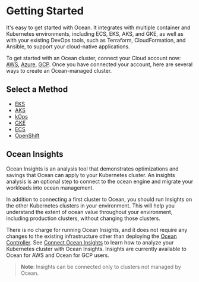 # Getting Started

It's easy to get started with Ocean. It integrates with multiple container and Kubernetes environments, including ECS, EKS, AKS, and GKE, as well as with your existing DevOps tools, such as Terraform, CloudFormation, and Ansible, to support your cloud-native applications.

To get started with an Ocean cluster, connect your Cloud account now: [AWS](connect-your-cloud-provider/aws-account), [Azure](connect-your-cloud-provider/azure-account), [GCP](connect-your-cloud-provider/gcp-project). Once you have connected your account, here are several ways to create an Ocean-managed cluster.

## Select a Method

- [EKS](/ocean/getting-started/eks/)
- [AKS](/ocean/getting-started/aks)
- [kOps](/ocean/tools-and-integrations/kops/)
- [GKE](/ocean/getting-started/gke)
- [ECS](/ocean/getting-started/ecs)
- [OpenShift](/ocean/tools-and-integrations/openshift/)

## Ocean Insights

Ocean Insights is an analysis tool that demonstrates optimizations and savings that Ocean can apply to your Kubernetes cluster. An insights analysis is an optional step to connect to the ocean engine and migrate your workloads into ocean management.

In addition to connecting a first cluster to Ocean, you should run Insights on the other Kubernetes clusters in your environment. This will help you understand the extent of ocean value throughout your environment, including production clusters, without changing those clusters.

There is no charge for running Ocean Insights, and it does not require any changes to the existing infrastructure other than deploying the [Ocean Controller](ocean/tutorials/spot-kubernetes-controller/). See [Connect Ocean Insights](ocean/getting-started/insights) to learn how to analyze your Kubernetes cluster with Ocean Insights. Insights are currently available to Ocean for AWS and Ocean for GCP users.

> **Note**: Insights can be connected only to clusters not managed by Ocean.
